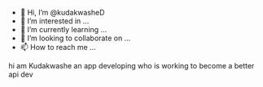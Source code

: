 - 👋 Hi, I’m @kudakwasheD
- 👀 I’m interested in ...
- 🌱 I’m currently learning ...
- 💞️ I’m looking to collaborate on ...
- 📫 How to reach me ...

<!---
kudakwasheD/kudakwasheD is a ✨ special ✨ repository because its `README.md` (this file) appears on your GitHub profile.
You can click the Preview link to take a look at your changes.
--->
hi am Kudakwashe an app developing who is working to become a better api dev
